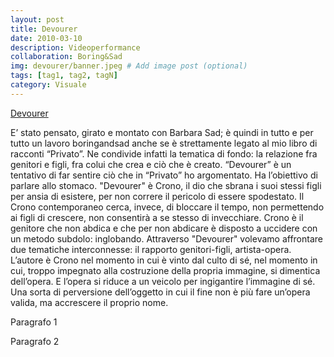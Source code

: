 ```yaml
---
layout: post
title: Devourer
date: 2010-03-10
description: Videoperformance
collaboration: Boring&Sad
img: devourer/banner.jpeg # Add image post (optional)
tags: [tag1, tag2, tagN]
category: Visuale
---
```

[Devourer]()

E’ stato pensato, girato e montato con Barbara Sad; è  quindi in tutto e per tutto un lavoro boringandsad anche se è strettamente legato al mio libro di racconti “Privato”. Ne condivide infatti la tematica di fondo: la relazione fra genitori e figli, fra colui che crea e ciò che è creato. “Devourer” è un tentativo di far sentire ciò che in “Privato” ho argomentato. Ha l’obiettivo di parlare allo stomaco.
"Devourer" è Crono, il dio che sbrana i suoi stessi figli per ansia di esistere, per non correre il pericolo di essere spodestato. Il Crono contemporaneo cerca, invece, di bloccare il tempo, non permettendo ai figli di crescere, non consentirà a se stesso di invecchiare. Crono è il genitore che non abdica e che per non abdicare è disposto a uccidere con un metodo subdolo: inglobando. Attraverso "Devourer" volevamo affrontare due tematiche interconnesse: il rapporto genitori-figli, artista-opera.
L’autore è Crono nel momento in cui è vinto dal culto di sé, nel momento in cui, troppo impegnato alla costruzione della propria immagine, si dimentica dell’opera. E l’opera si riduce a un veicolo per ingigantire l’immagine di sé. Una sorta di perversione dell’oggetto in cui il fine non è più fare un’opera valida, ma accrescere il proprio nome.


Paragrafo 1

Paragrafo 2
